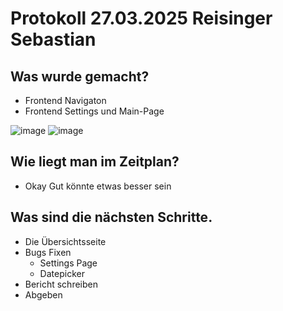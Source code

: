 # Protokoll 27.03.2025 Reisinger Sebastian
## Was wurde gemacht?
 - Frontend Navigaton
 - Frontend Settings und Main-Page

  ![image](https://github.com/user-attachments/assets/8951ab74-531e-4c3e-b53b-93d8ad5387d5) ![image](https://github.com/user-attachments/assets/e97b71bc-5c9d-45cd-8df2-48556234a40c)

## Wie liegt man im Zeitplan?
 - Okay Gut könnte etwas besser sein
## Was sind die nächsten Schritte.
 - Die Übersichtsseite
 - Bugs Fixen
    - Settings Page
    - Datepicker
 - Bericht schreiben
 - Abgeben 
